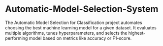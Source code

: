 # Automatic-Model-Selection-System
The Automatic Model Selection for Classification project automates choosing the best machine learning model for a given dataset. It evaluates multiple algorithms, tunes hyperparameters, and selects the highest-performing model based on metrics like accuracy or F1-score. 
